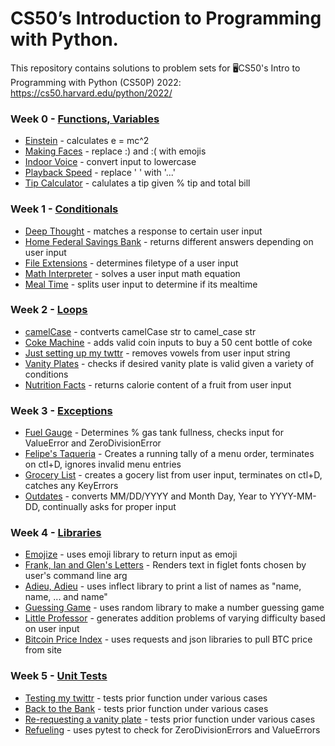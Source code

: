 # CS50’s Introduction to Programming with Python.


This repository contains solutions to problem sets for 🖥️CS50's Intro to Programming with Python (CS50P) 2022: https://cs50.harvard.edu/python/2022/


### Week 0 - [Functions, Variables](https://cs50.harvard.edu/python/2022/psets/0/)
- [Einstein](https://github.com/KTurau/cs50python/blob/main/pset0%20-%20functions%20and%20variables/einstein.py) - calculates e = mc^2
- [Making Faces](https://github.com/KTurau/cs50python/blob/main/pset0%20-%20functions%20and%20variables/faces.py) - replace :) and :( with emojis
- [Indoor Voice](https://github.com/KTurau/cs50python/blob/main/pset0%20-%20functions%20and%20variables/indoor.py) - convert input to lowercase
- [Playback Speed](https://github.com/KTurau/cs50python/blob/main/pset0%20-%20functions%20and%20variables/playback.py) - replace ' ' with '...'
- [Tip Calculator](https://github.com/KTurau/cs50python/blob/main/pset0%20-%20functions%20and%20variables/tip.py) - calulates a tip given % tip and total bill

### Week 1 - [Conditionals](https://cs50.harvard.edu/python/2022/psets/1/)
- [Deep Thought](https://github.com/KTurau/cs50python/blob/main/pset1%20-%20conditionals/deep.py) - matches a response to certain user input
- [Home Federal Savings Bank](https://github.com/KTurau/cs50python/blob/main/pset1%20-%20conditionals/bank.py) - returns different answers depending on user input
- [File Extensions](https://github.com/KTurau/cs50python/blob/main/pset1%20-%20conditionals/extensions.py) - determines filetype of a user input
- [Math Interpreter](https://github.com/KTurau/cs50python/blob/main/pset1%20-%20conditionals/interpreter.py) - solves a user input math equation
- [Meal Time](https://github.com/KTurau/cs50python/blob/main/pset1%20-%20conditionals/meal.py) - splits user input to determine if its mealtime

### Week 2 - [Loops](https://cs50.harvard.edu/python/2022/psets/2/)
- [camelCase](https://github.com/KTurau/cs50python/blob/main/pset2%20-%20loops/camel.py) - contverts camelCase str to camel_case str
- [Coke Machine](https://github.com/KTurau/cs50python/blob/main/pset2%20-%20loops/coke.py) - adds valid coin inputs to buy a 50 cent bottle of coke
- [Just setting up my twttr](https://github.com/KTurau/cs50python/blob/main/pset2%20-%20loops/twttr.py) - removes vowels from user input string
- [Vanity Plates](https://github.com/KTurau/cs50python/blob/main/pset2%20-%20loops/plates.py) - checks if desired vanity plate is valid given a variety of conditions
- [Nutrition Facts](https://github.com/KTurau/cs50python/blob/main/pset2%20-%20loops/nutrition.py) - returns calorie content of a fruit from user input

### Week 3 - [Exceptions](https://cs50.harvard.edu/python/2022/psets/3/)
- [Fuel Gauge](https://github.com/KTurau/cs50python/blob/main/pset3%20-%20exceptions/fuel.py) - Determines % gas tank fullness, checks input for ValueError and ZeroDivisionError
- [Felipe's Taqueria](https://github.com/KTurau/cs50python/blob/main/pset3%20-%20exceptions/taqueria.py) - Creates a running tally of a menu order, terminates on ctl+D, ignores invalid menu entries
- [Grocery List](https://github.com/KTurau/cs50python/blob/main/pset3%20-%20exceptions/grocery.py) - creates a gocery list from user input, terminates on ctl+D, catches any KeyErrors
- [Outdates](https://github.com/KTurau/cs50python/blob/main/pset3%20-%20exceptions/outdated.py) - converts MM/DD/YYYY and Month Day, Year to YYYY-MM-DD, continually asks for proper input

### Week 4 - [Libraries](https://cs50.harvard.edu/python/2022/psets/4/)
- [Emojize](https://github.com/KTurau/cs50python/blob/main/pset4%20-%20libraries/emojize.py) - uses emoji library to return input as emoji
- [Frank, Ian and Glen's Letters](https://github.com/KTurau/cs50python/blob/main/pset4%20-%20libraries/figlet.py) - Renders text in figlet fonts chosen by user's command line arg
- [Adieu, Adieu](https://github.com/KTurau/cs50python/blob/main/pset4%20-%20libraries/adieu.py) - uses inflect library to print a list of names as "name, name, ... and name"
- [Guessing Game](https://github.com/KTurau/cs50python/blob/main/pset4%20-%20libraries/game.py) - uses random library to make a number guessing game
- [Little Professor](https://github.com/KTurau/cs50python/blob/main/pset4%20-%20libraries/professor.py) - generates addition problems of varying difficulty based on user input
- [Bitcoin Price Index](https://github.com/KTurau/cs50python/blob/main/pset4%20-%20libraries/bitcoin.py) - uses requests and json libraries to pull BTC price from site

### Week 5 - [Unit Tests](https://cs50.harvard.edu/python/2022/psets/5/)
- [Testing my twittr](https://github.com/KTurau/cs50python/blob/main/pset5%20-%20unit%20tests/test_twttr.py) - tests prior function under various cases
- [Back to the Bank](https://github.com/KTurau/cs50python/blob/main/pset5%20-%20unit%20tests/test_bank.py) - tests prior function under various cases
- [Re-requesting a vanity plate](https://github.com/KTurau/cs50python/blob/main/pset5%20-%20unit%20tests/test_plates.py) - tests prior function under various cases
- [Refueling](https://github.com/KTurau/cs50python/blob/main/pset5%20-%20unit%20tests/test_fuel.py) - uses pytest to check for ZeroDivisionErrors and ValueErrors









